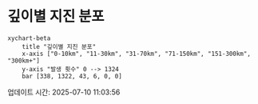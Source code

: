 # 깊이별 지진 분포

```mermaid
xychart-beta
    title "깊이별 지진 분포"
    x-axis ["0-10km", "11-30km", "31-70km", "71-150km", "151-300km", "300km+"]
    y-axis "발생 횟수" 0 --> 1324
    bar [338, 1322, 43, 6, 0, 0]
```

업데이트 시간: 2025-07-10 11:03:56
